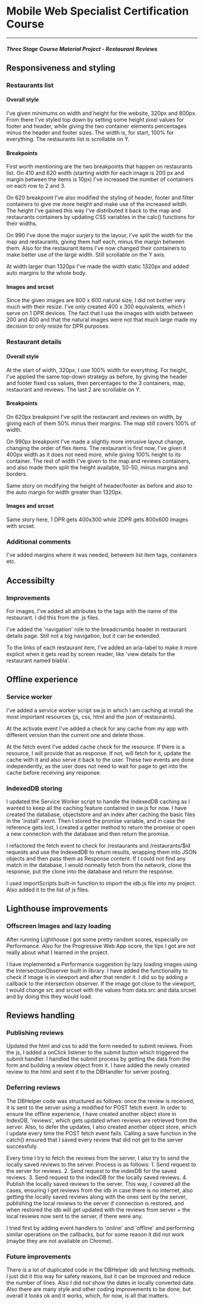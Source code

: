 # Mobile Web Specialist Certification Course
---
#### _Three Stage Course Material Project - Restaurant Reviews_

## Responsiveness and styling

### Restaurants list

#### Overall style

I've given minimums on width and height for the website, 320px and 800px. From there I've styled top down by setting some height pixel values for footer and header, while giving the two container elements percentages minus the header and footer sizes. The width is, for start, 100% for everything. The restaurants list is scrollable on Y.

#### Breakpoints

First worth mentioning are the two breakpoints that happen on restaurants list. On 410 and 620 width (starting width for each image is 200 px and margin between the items is 10px) I've increased the number of containers on each row to 2 and 3.

On 620 breakpoint I've also modified the styling of header, footer and filter containers to give me more height and make use of the increased witdh. The height I've gained this way I've distributed it back to the map and restaurants containers by updating CSS variables in the calc() functions for their widths.

On 990 I've done the major surjery to the layour, I've split the width for the map and restaurants, giving them half each, minus the margin between them. Also for the restaurant items I've now changed their containers to make better use of the large width. Still scrollable on the Y axis.

At width larger than 1320px I've made the width static 1320px and added auto margins to the whole body.

#### Images and srcset

Since the given images are 800 x 600 natural size, I did not bother very much with their resize. I've only created 400 x 300 equivalents, which I serve on 1 DPR devices. The fact that I use the images with width between 200 and 400 and that the natural images were not that much large made my decision to only resize for DPR purposes.

### Restaurant details

#### Overall style

At the start of width, 320px, I use 100% width for everything. For height, I've applied the same top-down strategy as before, by giving the header and footer fixed css values, then percentages to the 3 containers, map, restaurant and reviews. The last 2 are scrollable on Y.

#### Breakpoints

On 620px breakpoint I've split the restaurant and reviews on width, by giving each of them 50% minus their margins. The map still covers 100% of width.

On 990px breakpoint I've made a slightly more intrusive layout change, changing the order of flex items. The restaurant is first now, I've given it 400px width as it does not need more, while giving 100% height to its container. The rest of width I've given to the map and reviews containers, and also made them split the height available, 50-50, minus margins and borders.

Same story on modifying the height of header/footer as before and also to the auto margin for width greater than 1320px.

#### Images and srcset

Same story here, 1 DPR gets 400x300 while 2DPR gets 800x600 images with srcset.

### Additional comments

I've added margins where it was needed, betweem list item tags, containers etc.

## Accessibilty

### Improvements

For images, I've added alt attributes to the tags with the name of the restaurant. I did this from the .js files.

I've added the 'navigation' role to the breadcrumbs header in restaurant details page. Still not a big navigation, but it can be extended.

To the links of each restaurant item, I've added an aria-label to make it more explicit when it gets read by screen reader, like 'view details for the restaurant named blabla'.

## Offline experience

### Service worker

I've added a service worker script sw.js in which I am caching at install the most important resources (js, css, html and the json of restaurants).

At the activate event I've added a check for any cache from my app with different version than the current one and delete those.

At the fetch event I've added cache check for the resource. If there is a resource, I will provide that as response. If not, will fetch for it, update the cache with it and also serve it back to the user. These two events are done independently, as the user does not need to wait for page to get into the cache before receiving any response.

### IndexedDB storing

I updated the Service Worker script to handle the IndexedDB caching as I wanted to keep all the caching feature contained in sw.js for now. I have created the database, objectstore and an index after caching the basic files in the 'install' event. Then I stored the promise variable, and in case the reference gets lost, I created a getter method to return the promise or open a new connection with the database and then return the promise.

I refactored the fetch event to check for /restaurants and /restaurants/$id requests and use the IndexedDB to return results, wrapping them into JSON objects and then pass them as Response content. If I could not find any match in the database, I would normally fetch from the network, clone the response, put the clone into the database and return the response.

I used importScripts built-in function to import the idb.js file into my project. Also added it to the list of js files.

## Lighthouse improvements

### Offscreen Images and lazy loading

After running Lighthouse I got some pretty random scores, especially on Performance. Also for the Progressive Web App score, the tips I got are not really about what I learned in the project.

I have implemented a Performance suggestion by lazy loading images using the IntersectionObserver built in library. I have added the functionality to check if image is in viewport and after that render it. I did so by adding a callback to the intersection observer. If the image got close to the viewport, I would change src and srcset with the values from data.src and data.srcset and by doing this they would load.

## Reviews handling

### Publishing reviews

Updated the html and css to add the form needed to submit reviews. From the js, I added a onClick listener to the submit button which triggered the submit handler. I handled the submit process by getting the data from the form and building a review object from it. I have added the newly created review to the html and sent it to the DBHandler for server posting.

### Deferring reviews

The DBHelper code was structured as follows: once the review is received, it is sent to the server using a modified for POST fetch event. In order to ensure the offline experience, I have created another object store in IndexDB, 'reviews', which gets updated when reviews are retrieved from the server. Also, to defer the updates, I also created another object store, which I update every time the POST fetch event fails. Calling a save function in the catch() ensured that I saved every review that did not get to the server successfuly.

Every time I try to fetch the reviews from the server, I also try to send the locally saved reviews to the server. Process is as follows: 1. Send request to the server for reviews. 2. Send request to the indexDB for the saved reviews. 3. Send request to the indexDB for the locally saved reviews. 4. Publish the locally saved reviews to the server. This way, I covered all the cases, ensuring I get reviews from the idb in case there is no internet, also getting the locally saved reviews along with the ones sent by the server, publishing the local reviews to the server if connection is restored, and when restored the idb will get updated with the reviews from server + the local reviews now sent to the server, if there were any.

I tried first by adding event handlers to 'online' and 'offline' and performing similar operations on the callbacks, but for some reason it did not work (maybe they are not available on Chrome).

### Future improvements

There is a lot of duplicated code in the DBHelper idb and fetching methods. I just did it this way for safety reasons, but it can be improved and reduce the number of lines. Also I did not show the dates in locally converted date. Also there are many style and other coding improvements to be done, but overall it looks ok and it works, which, for now, is all that matters.